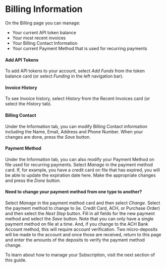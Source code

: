 # Billing Information

On the Billing page you can manage:

* Your current API token balance
* Your most recent invoices
* Your Billing Contact Information
* Your current Payment Method that is used for recurring payments

#### Add API Tokens

To add API tokens to your account, select _Add Funds_ from the token balance card (or select _Funding_ in the left navigation bar).

#### Invoice History

To see Invoice history, select _History_ from the Recent Invoices card (or select the _History_ tab).

#### Billing Contact

Under the Information tab, you can modify Billing Contact information including the Name, Email, Address and Phone Number.  When your changes are done, press the _Save_ button.

#### Payment Method

Under the Information tab, you can also modify your Payment Method on file used for recurring payments.  Select _Manage_ in the payment method card.  If, for example, you have a credit card on file that has expired, you will be able to update the expiration date here.  Make the appropriate changes and press the _Done_ button.

#### Need to change your payment method from one type to another? &#x20;

Select _Manage_ in the payment method card and then select _Change_.  Select the payment method to change to (ie. Credit Card, ACH, or Purchase Order) and then select the _Next Step_ button.  Fill in all fields for the new payment method and select the _Save_ button.  Note that you can only have a single payment method on file at a time.  And, if you change to the ACH Bank Account method, this will require account verification.  Two micro-deposits will be made to the account and once those are received, return to this page and enter the amounts of the deposits to verify the payment method change. &#x20;

To learn about how to manage your Subscription, visit the next section of this guide.
